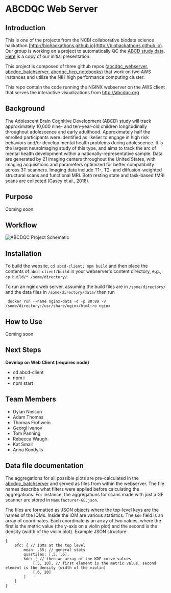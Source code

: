# ABCDQC Web Server

## Introduction
This is one of the projects from the NCBI collaborative biodata science hackathon 
[http://biohackathons.github.io](http://biohackathons.github.io). Our group is working on a project to automatically QC the [ABCD study data](https://data-archive.nimh.nih.gov/abcd). [Here](https://docs.google.com/presentation/d/1SSinOI-IDNTdZreTARghN799z-Oi2Bn-H6-xFGCnIVc/edit?usp=sharing) is a copy of our initial presentation. 

This project is composed of three github repos ([abcdqc_webserver](https://github.com/abcdqc/abcdqc_webserver), [abcdqc_batchserver](https://github.com/abcdqc/abcdqc_batchserver), [abcdqc_hcp_notebooks](https://github.com/abcdqc/abcdqc_hpc_notebooks)) that work on two AWS instances and utilize the NIH high performance computing cluster.

This repo contain the code running the NGINX webserver on the AWS client that serves the interactive visualizations from http://abcdqc.org

## Background
The Adolescent Brain Cognitive Development (ABCD) study will track approximately 10,000 nine- and ten-year-old children longitudinally throughout adolescence and early adulthood. Approximately half the enrolled participants were identified as likelier to engage in high risk behaviors and/or develop mental health problems during adolescence. It is the largest neuroimaging study of this type, and aims to track the arc of mental health development within a nationally-representative sample. Data are generated by 21 imaging centers throughout the United States, with imaging acquisitions and parameters optimized for better compatibility across 3T scanners. Imaging data include T1-, T2- and diffusion-weighted structural scans and functional MRI. Both resting state and task-based fMRI scans are collected (Casey et al., 2018).

## Purpose
Coming soon

## Workflow
![ABCDQC Project Schematic](https://raw.githubusercontent.com/abcdqc/abcdqc_batchserver/bd637699f54891a2556c20f1a52cda67324811ad/ABCDQCflowchart.png "Project Schematic")

## Installation 
To build the website, `cd abcd-client; npm build` and then place the contents of `abcd-client/build` in your webserver's content directory, e.g., `cp build/* /some/directory/`.

To run an nginx web server, assuming the build files are in `/some/directory/` and the data files in `/some/directory/data/` then run

     docker run --name nginx-data -d -p 80:80 -v /some/directory:/usr/share/nginx/html:ro nginx

## How to Use
Coming soon

## Next Steps

**Develop on Web Client (requires node)**
 * cd abcd-client
 * npm i
 * npm start

## Team Members
 * Dylan Nielson
 * Adam Thomas
 * Thomas Frohwein
 * Georgi Ivanov
 * Tom Panning
 * Rebecca Waugh
 * Kat Small
 * Anna Kondylis

## Data file documentation
The aggregations for all possible plots are pre-calculated in the [abcdqc_batchserver](https://github.com/abcdqc/abcdqc_batchserver) and served as files from within the webserver. The file names describe what filters were applied before calculating the aggregations. For instance, the aggregations for scans made with just a GE scanner are stored in `Manufacturer-GE.json`.

The files are formatted as JSON objects where the top-level keys are the names of the IQMs. Inside the IQM are various statistics. The `kde` field is an array of coordinates. Each coordinate is an array of two values, where the first is the metric value (the y-axis on a violin plot) and the second is the density (width of the violin plot). Example JSON structure:

    {
        efc: { // IQMs at the top level
            mean: .55; // general stats
            quartiles: [.5, .6],
            kde: [ // then an array of the KDE curve values
                [.5, 10], // first element is the metric value, second element is the density (width of the violin)
                [.6, 20]
            ]
        }
    }
